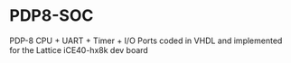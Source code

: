 # PDP8-SOC
PDP-8 CPU + UART + Timer + I/O Ports coded in VHDL and implemented for the Lattice iCE40-hx8k dev board
